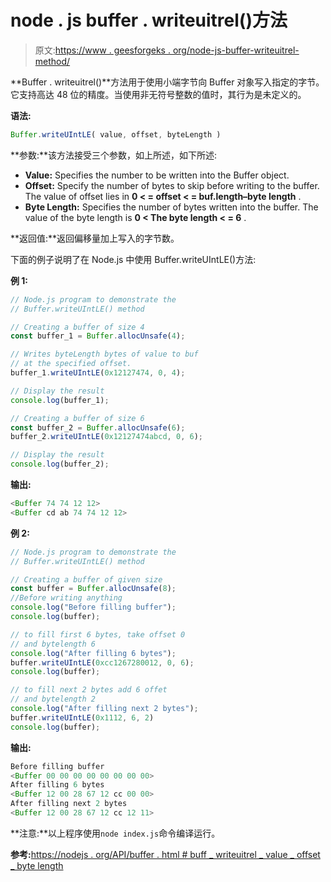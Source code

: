# node . js buffer . writeuitrel()方法

> 原文:[https://www . geesforgeks . org/node-js-buffer-writeuitrel-method/](https://www.geeksforgeeks.org/node-js-buffer-writeuintle-method/)

**Buffer . writeuitrel()**方法用于使用小端字节向 Buffer 对象写入指定的字节。它支持高达 48 位的精度。当使用非无符号整数的值时，其行为是未定义的。

**语法:**

```js
Buffer.writeUIntLE( value, offset, byteLength )
```

**参数:**该方法接受三个参数，如上所述，如下所述:

*   **Value:** Specifies the number to be written into the Buffer object.
*   **Offset:** Specify the number of bytes to skip before writing to the buffer. The value of offset lies in **0 < = offset < = buf.length–byte length** .
*   **Byte Length:** Specifies the number of bytes written into the buffer. The value of the byte length is **0 < The byte length < = 6** .

**返回值:**返回偏移量加上写入的字节数。

下面的例子说明了在 Node.js 中使用 Buffer.writeUIntLE()方法:

**例 1:**

```js
// Node.js program to demonstrate the  
// Buffer.writeUIntLE() method 

// Creating a buffer of size 4 
const buffer_1 = Buffer.allocUnsafe(4);

// Writes byteLength bytes of value to buf
// at the specified offset.
buffer_1.writeUIntLE(0x12127474, 0, 4);

// Display the result 
console.log(buffer_1);

// Creating a buffer of size 6
const buffer_2 = Buffer.allocUnsafe(6);
buffer_2.writeUIntLE(0x12127474abcd, 0, 6);

// Display the result 
console.log(buffer_2);
```

**输出:**

```js
<Buffer 74 74 12 12>
<Buffer cd ab 74 74 12 12>

```

**例 2:**

```js
// Node.js program to demonstrate the  
// Buffer.writeUIntLE() method 

// Creating a buffer of given size 
const buffer = Buffer.allocUnsafe(8);
//Before writing anything
console.log("Before filling buffer");
console.log(buffer);

// to fill first 6 bytes, take offset 0
// and bytelength 6
console.log("After filling 6 bytes");
buffer.writeUIntLE(0xcc1267280012, 0, 6);
console.log(buffer);

// to fill next 2 bytes add 6 offet
// and bytelength 2
console.log("After filling next 2 bytes");
buffer.writeUIntLE(0x1112, 6, 2)
console.log(buffer);
```

**输出:**

```js
Before filling buffer
<Buffer 00 00 00 00 00 00 00 00>
After filling 6 bytes
<Buffer 12 00 28 67 12 cc 00 00>
After filling next 2 bytes
<Buffer 12 00 28 67 12 cc 12 11>

```

**注意:**以上程序使用`node index.js`命令编译运行。

**参考:**[https://nodejs . org/API/buffer . html # buff _ writeuitrel _ value _ offset _ byte length](https://nodejs.org/api/buffer.html#buffer_buf_writeuintle_value_offset_bytelength)